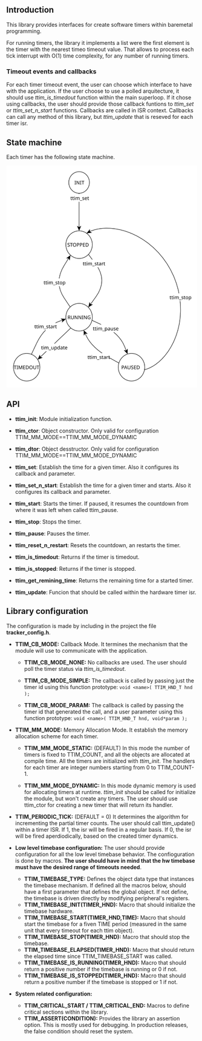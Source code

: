 ## **Introduction**

This library provides interfaces for create software timers within baremetal programming.

For running timers, the library it implements a list were the first element is the timer with the nearest timeo timeout value. That allows to process each tick interrupt with O(1) time complexity, for any number of running timers.

### **Timeout events and callbacks**

For each timer timeout event, the user can choose which interface to have with the application. If the user choose to use a polled arquitecture, it should use *ttim_is_timedout* function within the main superloop. If it chose using callbacks, the user should provide those callback funtions to *ttim_set* or *ttim_set_n_start* functions. Callbacks are called in ISR context. Callbacks can call any method of this library, but *ttim_update* that is reseved for each timer isr.

## **State machine**
Each timer has the following state machine. <br>

<img src="./image/ttim_sm.svg">

## **API**

- **ttim_init**: Module initialization function.
- **ttim_ctor**: Object constructor. Only valid for configuration TTIM_MM_MODE==TTIM_MM_MODE_DYNAMIC
- **ttim_dtor**: Object desstructor. Only valid for configuration TTIM_MM_MODE==TTIM_MM_MODE_DYNAMIC

- **ttim_set**: Establish the time for a given timer. Also it configures its callback and parameter.
- **ttim_set_n_start**: Establish the time for a given timer and starts. Also it configures its callback and parameter.
- **ttim_start**: Starts the timer. If paused, it resumes the countdown from where it was left when called ttim_pause.
- **ttim_stop**: Stops the timer.
- **ttim_pause**: Pauses the timer.
- **ttim_reset_n_restart**: Resets the countdown, an restarts the timer.
- **ttim_is_timedout**: Returns if the timer is timedout.
- **ttim_is_stopped**: Returns if the timer is stopped.
- **ttim_get_remining_time**: Returns the remaining time for a started timer.
- **ttim_update**: Funcion that should be called within the hardware timer isr.

## **Library configuration**

The configuration is made by including in the project the file **tracker_config.h**.

* **TTIM_CB_MODE:** Callback Mode. It termines the mechanism that the module will use to communicate with the application.
    * **TTIM_CB_MODE_NONE:** No callbacks are used. The user should poll the timer status via *ttim_is_timedout*.

    * **TTIM_CB_MODE_SIMPLE:** The callback is called by passing just the timer id using this function prototype:
        `void <name>( TTIM_HND_T hnd );`

    * **TTIM_CB_MODE_PARAM:** The callback is called by passing the timer id that generated the call, and a user parameter using this function prototype:
        `void <name>( TTIM_HND_T hnd, void*param );`

* **TTIM_MM_MODE:** Memory Allocation Mode. It establish the memory allocation scheme for each timer.
    * **TTIM_MM_MODE_STATIC:** (DEFAULT)  In this mode the number of timers is fixed to TTIM_COUNT, and all the objects are allocated at compile time. All the timers are initialized with *ttim_init*.  The handlers for each timer are integer numbers starting from 0 to TTIM_COUNT-1.

   * **TTIM_MM_MODE_DYNAMIC:** In this mode dynamic memory is used for allocating timers at runtime. *ttim_init* should be called for initialize the module, but won't create any timers. The user should use ttim_ctor for creating a new timer that will return its handler.

* **TTIM_PERIODIC_TICK:** (DEFAULT = 0) It determines the algorithm for incrementing the partial timer counts. The user should call ttim_update() within a timer ISR. If 1, the isr will be fired in a regular basis.
If 0, the isr will be fired aperdiodically, based on the created timer dynamics.

* **Low level timebase configuration:** The user should provide configuration for all the low level timebase behavior. The confioguration is done by macros. **The user should have in mind that the hw timebase must have the desired range of timeouts needed**.

    * **TTIM_TIMEBASE_TYPE:** Defines the object data type that instances the timebase mechanism. If defined all the macros below, should have a first parameter that defines the global object. If not define, the timebase is driven directly by modifying peripheral's registers.
    * **TTIM_TIMEBASE_INIT(TIMER_HND):** Macro that should initialize the timebase hardware.
    * **TTIM_TIMEBASE_START(TIMER_HND,TIME):** Macro that should start the timebase for a fiven TIME period (measured in the same unit that every timeout for each ttim object).
    * **TTIM_TIMEBASE_STOP(TIMER_HND):** Macro that should stop the timebase.
    * **TTIM_TIMEBASE_ELAPSED(TIMER_HND):** Macro that should return the elapsed time since TTIM_TIMEBASE_START was called.
    * **TTIM_TIMEBASE_IS_RUNNING(TIMER_HND):** Macro that should return a positive number if the timebase is running or 0 if not.
    * **TTIM_TIMEBASE_IS_STOPPED(TIMER_HND):** Macro that should return a positive number if the timebase is stopped or 1 if not.

* **System related configuration:**
    * **TTIM_CRITICAL_START / TTIM_CRITICAL_END:** Macros to define critical sections within the library.
    * **TTIM_ASSERT(CONDITION):** Provides the library an assertion option. This is mostly used for debugging. In production releases, the false condition should reset the system.